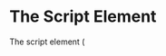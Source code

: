 # The Script Element 

The script element (<script>) is used in HTML files to link to javascript files for interactivity. External javascript files are linked using the src attribute.
  
  By default, the linked javascript file is loaded and executed the moment the HTML parser encounters it. It does not continue to parse the rest of the document until the Javascript file has been fully executed.
  ```
  <script src='script.js'></script> 
  ```
 ## defer
  
  The defer attribute within the script tag indicates that the parser should finish with the HTML file before dealing with the linked Javascript file.
  ```
    <script src='script.js' defer></script> 
 ```
  
  ## async
  The async attribute will allow the HTML parser to continue as the javascript file is loading, but will execute the javascript file as soon as it is fully loaded, and only resume parsing the HTML file once the javascript file has finished executing.
   ```
    <script src='script.js' async></script> 
 ```
  
